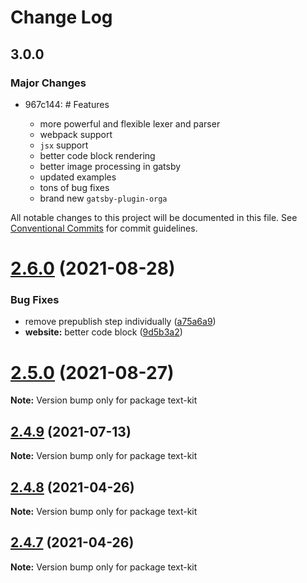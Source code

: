 # Change Log

## 3.0.0

### Major Changes

- 967c144: # Features

  - more powerful and flexible lexer and parser
  - webpack support
  - `jsx` support
  - better code block rendering
  - better image processing in gatsby
  - updated examples
  - tons of bug fixes
  - brand new `gatsby-plugin-orga`

All notable changes to this project will be documented in this file.
See [Conventional Commits](https://conventionalcommits.org) for commit guidelines.

# [2.6.0](https://github.com/orgapp/orgajs/compare/v2.5.0...v2.6.0) (2021-08-28)

### Bug Fixes

- remove prepublish step individually ([a75a6a9](https://github.com/orgapp/orgajs/commit/a75a6a9606421b66b6ef69b28e3fcb03a5ee282a))
- **website:** better code block ([9d5b3a2](https://github.com/orgapp/orgajs/commit/9d5b3a2d554672d22523727e89b2b5c60dc6233d))

# [2.5.0](https://github.com/orgapp/orgajs/compare/v2.4.9...v2.5.0) (2021-08-27)

**Note:** Version bump only for package text-kit

## [2.4.9](https://github.com/orgapp/orgajs/compare/v2.4.8...v2.4.9) (2021-07-13)

**Note:** Version bump only for package text-kit

## [2.4.8](https://github.com/orgapp/orgajs/compare/v2.4.7...v2.4.8) (2021-04-26)

**Note:** Version bump only for package text-kit

## [2.4.7](https://github.com/orgapp/orgajs/compare/v2.4.6...v2.4.7) (2021-04-26)

**Note:** Version bump only for package text-kit
